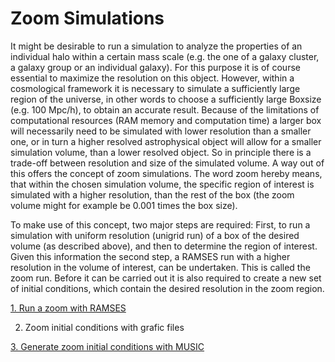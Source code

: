 

# Zoom Simulations

It might be desirable to run a simulation to analyze the properties of an individual halo within a certain mass scale (e.g. the one of a galaxy cluster, a galaxy group or an individual galaxy). For this purpose it is of course essential to maximize the resolution on this object. However, within a cosmological framework it is necessary to simulate a sufficiently large region of the universe, in other words to choose a sufficiently large Boxsize (e.g.  100 Mpc/h), to obtain an accurate result. Because of the limitations of computational resources (RAM memory and computation time) a larger box will necessarily need to be simulated with lower resolution than a smaller one, or in turn a higher resolved astrophysical object will allow for a smaller simulation volume, than a lower resolved object. So in principle there is a trade-off between resolution and size of the simulated volume. 
A way out of this offers the concept of zoom simulations. The word zoom hereby means, that within the chosen simulation volume, the specific region of interest is simulated with a higher resolution, than the rest of the box (the zoom volume might for example be 0.001 times the box size).    

To make use of this concept, two major steps are required: First, to run a simulation with uniform resolution (unigrid run) of a box of the desired volume (as described above), and then to determine the region of interest. Given this information the second step, a RAMSES run with a higher resolution in the volume of interest, can be undertaken. This is called the zoom run. Before it can be carried out it is also required to create a new set of initial conditions, which contain the desired resolution in the zoom region.

[1. Run a zoom with RAMSES](./Ramses_zoom)

2. Zoom initial conditions with grafic files
  
[3. Generate zoom initial conditions with MUSIC](./Music)

